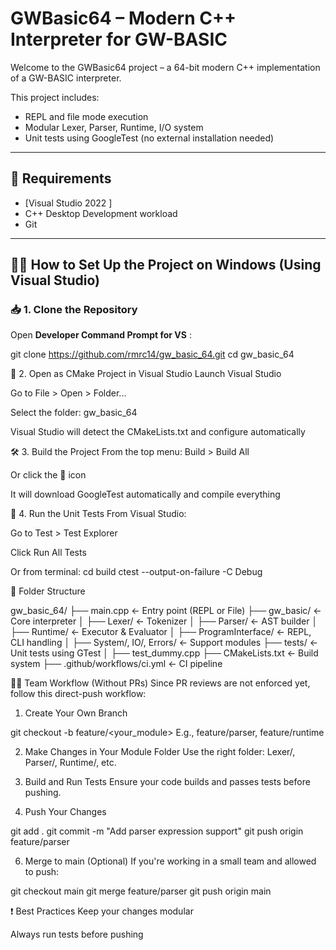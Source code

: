 # GWBasic64 – Modern C++ Interpreter for GW-BASIC

Welcome to the GWBasic64 project – a 64-bit modern C++ implementation of a GW-BASIC interpreter.

This project includes:
- REPL and file mode execution
- Modular Lexer, Parser, Runtime, I/O system
- Unit tests using GoogleTest (no external installation needed)

---

## 🧰 Requirements

- [Visual Studio 2022 ]
- C++ Desktop Development workload
- Git
---

## 🧑‍💻 How to Set Up the Project on Windows (Using Visual Studio)

### 📥 1. Clone the Repository

Open **Developer Command Prompt for VS** :


git clone https://github.com/rmrc14/gw_basic_64.git
cd gw_basic_64

🧭 2. Open as CMake Project in Visual Studio
Launch Visual Studio

Go to File > Open > Folder...

Select the folder: gw_basic_64

Visual Studio will detect the CMakeLists.txt and configure automatically

🛠️ 3. Build the Project
From the top menu: Build > Build All

Or click the 🔨 icon

It will download GoogleTest automatically and compile everything

🧪 4. Run the Unit Tests
From Visual Studio:

Go to Test > Test Explorer

Click Run All Tests

Or from terminal:
cd build
ctest --output-on-failure -C Debug

🧩 Folder Structure

gw_basic_64/
├── main.cpp                  ← Entry point (REPL or File)
├── gw_basic/                 ← Core interpreter
│   ├── Lexer/                ← Tokenizer
│   ├── Parser/               ← AST builder
│   ├── Runtime/              ← Executor & Evaluator
│   ├── ProgramInterface/     ← REPL, CLI handling
│   ├── System/, IO/, Errors/ ← Support modules
├── tests/                    ← Unit tests using GTest
│   ├── test_dummy.cpp
├── CMakeLists.txt            ← Build system
├── .github/workflows/ci.yml ← CI pipeline

🧑‍💻 Team Workflow (Without PRs)
Since PR reviews are not enforced yet, follow this direct-push workflow:

1. Create Your Own Branch

git checkout -b feature/<your_module>
E.g., feature/parser, feature/runtime

2. Make Changes in Your Module Folder
Use the right folder: Lexer/, Parser/, Runtime/, etc.

3. Build and Run Tests
Ensure your code builds and passes tests before pushing.

4. Push Your Changes

git add .
git commit -m "Add parser expression support"
git push origin feature/parser

6. Merge to main (Optional)
If you're working in a small team and allowed to push:

git checkout main
git merge feature/parser
git push origin main

❗ Best Practices 
Keep your changes modular

Always run tests before pushing

